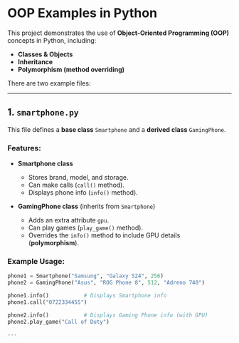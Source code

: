 # OOP Examples in Python

This project demonstrates the use of **Object-Oriented Programming (OOP)** concepts in Python, including:

- **Classes & Objects**
- **Inheritance**
- **Polymorphism (method overriding)**

There are two example files:

---

## 1. `smartphone.py`

This file defines a **base class** `Smartphone` and a **derived class** `GamingPhone`.

### Features:
- **Smartphone class**
  - Stores brand, model, and storage.
  - Can make calls (`call()` method).
  - Displays phone info (`info()` method).

- **GamingPhone class** (inherits from `Smartphone`)
  - Adds an extra attribute `gpu`.
  - Can play games (`play_game()` method).
  - Overrides the `info()` method to include GPU details (**polymorphism**).

### Example Usage:
```python
phone1 = Smartphone("Samsung", "Galaxy S24", 256)
phone2 = GamingPhone("Asus", "ROG Phone 8", 512, "Adreno 740")

phone1.info()           # Displays Smartphone info
phone1.call("0722334455")

phone2.info()           # Displays Gaming Phone info (with GPU)
phone2.play_game("Call of Duty") 

---


